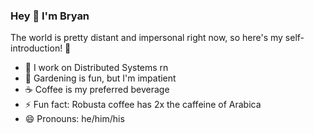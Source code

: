 ### Hey 👋 I'm Bryan

The world is pretty distant and impersonal right now, so here's my self-introduction! 🧋

- 🔭 I work on Distributed Systems rn
- 🌱 Gardening is fun, but I'm impatient
- ☕ Coffee is my preferred beverage
- ⚡ Fun fact: Robusta coffee has 2x the caffeine of Arabica
- 😄 Pronouns: he/him/his

<!--
**bbtong/bbtong** is a ✨ _special_ ✨ repository because its `README.md` (this file) appears on your GitHub profile.

Here are some ideas to get you started:

- 🔭 I’m currently working on ...
- 🌱 I’m currently learning ...
- 👯 I’m looking to collaborate on ...
- 🤔 I’m looking for help with ...
- 💬 Ask me about ...
- 📫 How to reach me: ...
- 😄 Pronouns: ...
- ⚡ Fun fact: ...
-->
